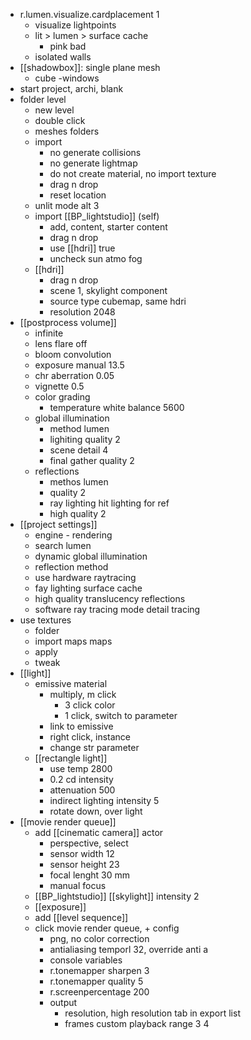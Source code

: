 - r.lumen.visualize.cardplacement 1
	- visualize lightpoints
	- lit > lumen > surface cache
		- pink bad
	- isolated walls
- [[shadowbox]]: single plane mesh
	- cube -windows
- start project, archi, blank
- folder level
	- new level
	- double click
	- meshes folders
	- import
		- no generate collisions
		- no generate lightmap
		- do not create material, no import texture
		- drag n drop
		- reset location
	- unlit mode alt 3
	- import [[BP_lightstudio]] (self)
		- add, content, starter content
		- drag n drop
		- use [[hdri]] true
		- uncheck sun atmo fog
	- [[hdri]]
		- drag n drop
		- scene 1, skylight component
		- source type cubemap, same hdri
		- resolution 2048
- [[postprocess volume]]
	- infinite
	- lens flare off
	- bloom convolution
	- exposure manual 13.5
	- chr aberration 0.05
	- vignette 0.5
	- color grading
		- temperature white balance 5600
	- global illumination
		- method lumen
		- lighiting quality 2
		- scene detail 4
		- final gather quality 2
	- reflections
		- methos lumen
		- quality 2
		- ray lighting hit lighting for ref
		- high quality 2
- [[project settings]]
	- engine - rendering
	- search lumen
	- dynamic global illumination
	- reflection method
	- use hardware raytracing
	- fay lighting surface cache
	- high quality translucency reflections
	- software ray tracing mode detail tracing
- use textures
	- folder
	- import maps maps
	- apply
	- tweak
- [[light]]
	- emissive material
		- multiply, m click
			- 3 click color
			- 1 click, switch to parameter
		- link to emissive
		- right click, instance
		- change str parameter
	- [[rectangle light]]
		- use temp 2800
		- 0.2 cd intensity
		- attenuation 500
		- indirect lighting intensity 5
		- rotate down, over light
- [[movie render queue]]
	- add [[cinematic camera]] actor
		- perspective, select
		- sensor width 12
		- sensor height 23
		- focal lenght 30 mm
		- manual focus
	- [[BP_lightstudio]] [[skylight]] intensity 2
	- [[exposure]]
	- add [[level sequence]]
	- click movie render queue, + config
		- png, no color correction
		- antialiasing temporl 32, override anti a
		- console variables
		- r.tonemapper sharpen 3
		- r.tonemapper quality 5
		- r.screenpercentage 200
		- output
			- resolution, high resolution tab in export list
			- frames custom playback range 3 4